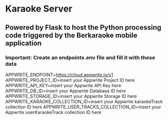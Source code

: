 # Karaoke Server
## Powered by Flask to host the Python processing code triggered by the Berkaraoke mobile application
### Important: Create an endpoints.env file and fill it with these data
APPWRITE_ENDPOINT=https://cloud.appwrite.io/v1
APPWRITE_PROJECT_ID=insert your Appwrite Project ID here
APPWRITE_API_KEY=insert your Appwrite API Key here
APPWRITE_DB_ID=insert your Appwrite Database ID here
APPWRITE_STORAGE_ID=insert your Appwrite Storage ID here
APPWRITE_KARAOKE_COLLECTION_ID=insert your Appwrite karaokeTrack collection ID here
APPWRITE_USER_TRACKS_COLLECTION_ID=insert your Appwrite userKaraokeTrack collection ID here
